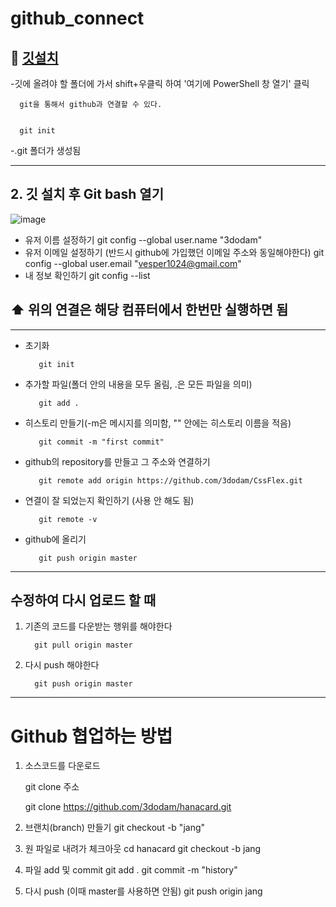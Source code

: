 # github_connect

## 🌱 [깃설치](https://git-scm.com.download/win)
   -깃에 올려야 할 폴더에 가서 shift+우클릭 하여 '여기에 PowerShell 창 열기' 클릭
   
      git을 통해서 github과 연결할 수 있다.

   
      git init 
   -.git 폴더가 생성됨
      
---------------

## 2. 깃 설치 후 Git bash 열기
![image](https://user-images.githubusercontent.com/129016953/235417851-d323af2b-ab6d-4bf7-879f-66210e661d2a.png)

* 유저 이름 설정하기
         git config --global user.name "3dodam"
* 유저 이메일 설정하기 (반드시 github에 가입했던 이메일 주소와 동일해야한다)
         git config --global user.email "vesper1024@gmail.com"
* 내 정보 확인하기
         git config --list
         
## ⬆️ 위의 연결은 해당 컴퓨터에서 한번만 실행하면 됨
-----------------------------------------------
* 초기화

         git init
         
* 추가할 파일(폴더 안의 내용을 모두 올림, .은 모든 파일을 의미)

         git add .
         
* 히스토리 만들기(-m은 메시지를 의미함, "" 안에는 히스토리 이름을 적음)

         git commit -m "first commit"
         
* github의 repository를 만들고 그 주소와 연결하기

         git remote add origin https://github.com/3dodam/CssFlex.git
         
* 연결이 잘 되었는지 확인하기 (사용 안 해도 됨)

         git remote -v
         
* github에 올리기

         git push origin master
         
-------------------------------------------------------
## 수정하여 다시 업로드 할 때
1. 기존의 코드를 다운받는 행위를 해야한다
         
         git pull origin master

2. 다시 push 해야한다
         
         git push origin master
                

------------------------------------------------------
# Github 협업하는 방법

1. 소스코드를 다운로드

      git clone 주소
      
      git clone https://github.com/3dodam/hanacard.git
      
2. 브랜치(branch) 만들기
      git checkout -b "jang"
      
3. 원 파일로 내려가 체크아웃
      cd hanacard
      git checkout -b jang
      
4. 파일 add 및 commit
      git add .
      git commit -m "history"
      
5. 다시 push (이때 master를 사용하면 안됨)
      git push origin jang
